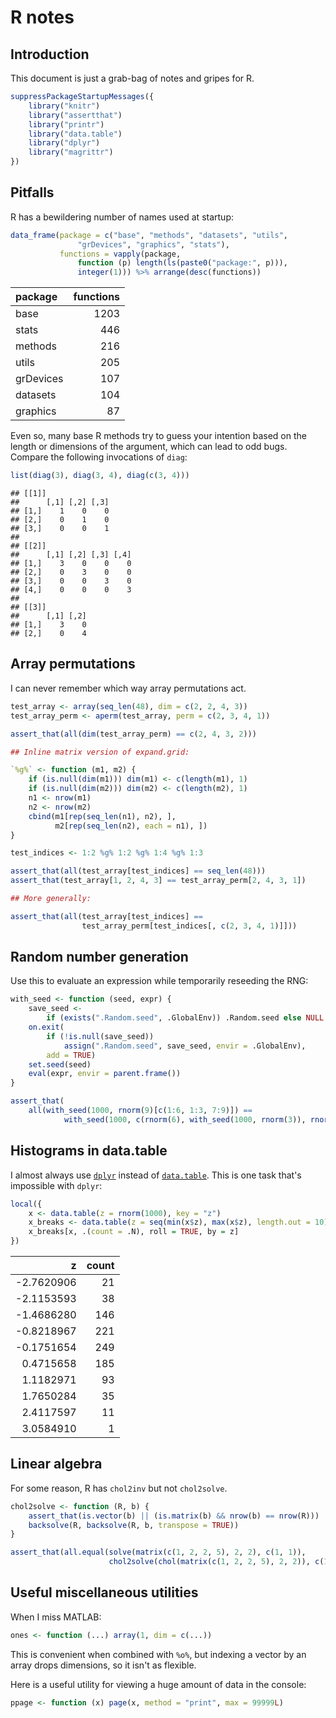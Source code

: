 # R notes

## Introduction

This document is just a grab-bag of notes and gripes for R.


```r
suppressPackageStartupMessages({
    library("knitr")
    library("assertthat")
    library("printr")
    library("data.table")
    library("dplyr")
    library("magrittr")
})
```

## Pitfalls

R has a bewildering number of names used at startup:


```r
data_frame(package = c("base", "methods", "datasets", "utils",
               "grDevices", "graphics", "stats"),
           functions = vapply(package,
               function (p) length(ls(paste0("package:", p))),
               integer(1))) %>% arrange(desc(functions))
```



|package   | functions|
|:---------|---------:|
|base      |      1203|
|stats     |       446|
|methods   |       216|
|utils     |       205|
|grDevices |       107|
|datasets  |       104|
|graphics  |        87|

Even so, many base R methods try to guess your intention based on the
length or dimensions of the argument, which can lead to odd bugs.
Compare the following invocations of `diag`:


```r
list(diag(3), diag(3, 4), diag(c(3, 4)))
```

```
## [[1]]
##      [,1] [,2] [,3]
## [1,]    1    0    0
## [2,]    0    1    0
## [3,]    0    0    1
## 
## [[2]]
##      [,1] [,2] [,3] [,4]
## [1,]    3    0    0    0
## [2,]    0    3    0    0
## [3,]    0    0    3    0
## [4,]    0    0    0    3
## 
## [[3]]
##      [,1] [,2]
## [1,]    3    0
## [2,]    0    4
```

## Array permutations

I can never remember which way array permutations act.


```r
test_array <- array(seq_len(48), dim = c(2, 2, 4, 3))
test_array_perm <- aperm(test_array, perm = c(2, 3, 4, 1))

assert_that(all(dim(test_array_perm) == c(2, 4, 3, 2)))

## Inline matrix version of expand.grid:

`%g%` <- function (m1, m2) {
    if (is.null(dim(m1))) dim(m1) <- c(length(m1), 1)
    if (is.null(dim(m2))) dim(m2) <- c(length(m2), 1)
    n1 <- nrow(m1)
    n2 <- nrow(m2)
    cbind(m1[rep(seq_len(n1), n2), ],
          m2[rep(seq_len(n2), each = n1), ])
}

test_indices <- 1:2 %g% 1:2 %g% 1:4 %g% 1:3

assert_that(all(test_array[test_indices] == seq_len(48)))
assert_that(test_array[1, 2, 4, 3] == test_array_perm[2, 4, 3, 1])

## More generally:

assert_that(all(test_array[test_indices] ==
                test_array_perm[test_indices[, c(2, 3, 4, 1)]]))
```

## Random number generation

Use this to evaluate an expression while temporarily reseeding the
RNG:


```r
with_seed <- function (seed, expr) {
    save_seed <-
        if (exists(".Random.seed", .GlobalEnv)) .Random.seed else NULL
    on.exit(
        if (!is.null(save_seed))
            assign(".Random.seed", save_seed, envir = .GlobalEnv),
        add = TRUE)
    set.seed(seed)
    eval(expr, envir = parent.frame())
}

assert_that(
    all(with_seed(1000, rnorm(9)[c(1:6, 1:3, 7:9)]) ==
            with_seed(1000, c(rnorm(6), with_seed(1000, rnorm(3)), rnorm(3)))))
```

## Histograms in data.table

I almost always use
[`dplyr`](http://cran.rstudio.com/web/packages/dplyr/vignettes/introduction.html)
instead of
[`data.table`](http://cran.r-project.org/web/packages/data.table/vignettes/datatable-intro.pdf).
This is one task that's impossible with `dplyr`:


```r
local({
    x <- data.table(z = rnorm(1000), key = "z")
    x_breaks <- data.table(z = seq(min(x$z), max(x$z), length.out = 10), key = "z")
    x_breaks[x, .(count = .N), roll = TRUE, by = z]
})
```



|          z| count|
|----------:|-----:|
| -2.7620906|    21|
| -2.1153593|    38|
| -1.4686280|   146|
| -0.8218967|   221|
| -0.1751654|   249|
|  0.4715658|   185|
|  1.1182971|    93|
|  1.7650284|    35|
|  2.4117597|    11|
|  3.0584910|     1|

## Linear algebra

For some reason, R has `chol2inv` but not `chol2solve`.


```r
chol2solve <- function (R, b) {
    assert_that(is.vector(b) || (is.matrix(b) && nrow(b) == nrow(R)))
    backsolve(R, backsolve(R, b, transpose = TRUE))
}

assert_that(all.equal(solve(matrix(c(1, 2, 2, 5), 2, 2), c(1, 1)),
                      chol2solve(chol(matrix(c(1, 2, 2, 5), 2, 2)), c(1, 1))))
```

## Useful miscellaneous utilities

When I miss MATLAB:


```r
ones <- function (...) array(1, dim = c(...))
```

This is convenient when combined with `%o%`, but indexing a vector by
an array drops dimensions, so it isn't as flexible.

Here is a useful utility for viewing a huge amount of data in the
console:


```r
ppage <- function (x) page(x, method = "print", max = 99999L)
```
